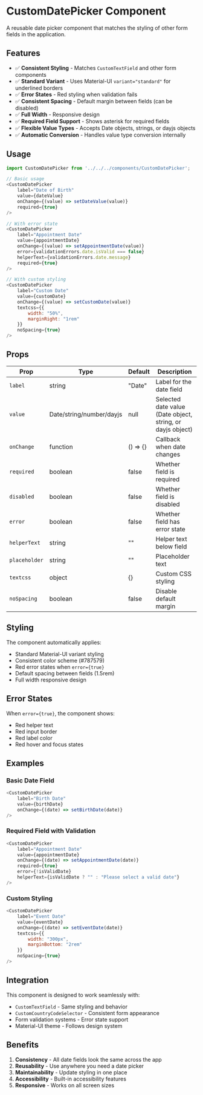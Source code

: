 # CustomDatePicker Component

A reusable date picker component that matches the styling of other form fields in the application.

## Features

- ✅ **Consistent Styling** - Matches `CustomTextField` and other form components
- ✅ **Standard Variant** - Uses Material-UI `variant="standard"` for underlined borders
- ✅ **Error States** - Red styling when validation fails
- ✅ **Consistent Spacing** - Default margin between fields (can be disabled)
- ✅ **Full Width** - Responsive design
- ✅ **Required Field Support** - Shows asterisk for required fields
- ✅ **Flexible Value Types** - Accepts Date objects, strings, or dayjs objects
- ✅ **Automatic Conversion** - Handles value type conversion internally

## Usage

```javascript
import CustomDatePicker from '../../../components/CustomDatePicker';

// Basic usage
<CustomDatePicker
    label="Date of Birth"
    value={dateValue}
    onChange={(value) => setDateValue(value)}
    required={true}
/>

// With error state
<CustomDatePicker
    label="Appointment Date"
    value={appointmentDate}
    onChange={(value) => setAppointmentDate(value)}
    error={validationErrors.date.isValid === false}
    helperText={validationErrors.date.message}
    required={true}
/>

// With custom styling
<CustomDatePicker
    label="Custom Date"
    value={customDate}
    onChange={(value) => setCustomDate(value)}
    textcss={{
        width: "50%",
        marginRight: "1rem"
    }}
    noSpacing={true}
/>
```

## Props

| Prop | Type | Default | Description |
|------|------|---------|-------------|
| `label` | string | "Date" | Label for the date field |
| `value` | Date/string/number/dayjs | null | Selected date value (Date object, string, or dayjs object) |
| `onChange` | function | () => {} | Callback when date changes |
| `required` | boolean | false | Whether field is required |
| `disabled` | boolean | false | Whether field is disabled |
| `error` | boolean | false | Whether field has error state |
| `helperText` | string | "" | Helper text below field |
| `placeholder` | string | "" | Placeholder text |
| `textcss` | object | {} | Custom CSS styling |
| `noSpacing` | boolean | false | Disable default margin |

## Styling

The component automatically applies:
- Standard Material-UI variant styling
- Consistent color scheme (#787579)
- Red error states when `error={true}`
- Default spacing between fields (1.5rem)
- Full width responsive design

## Error States

When `error={true}`, the component shows:
- Red helper text
- Red input border
- Red label color
- Red hover and focus states

## Examples

### Basic Date Field
```javascript
<CustomDatePicker
    label="Birth Date"
    value={birthDate}
    onChange={(date) => setBirthDate(date)}
/>
```

### Required Field with Validation
```javascript
<CustomDatePicker
    label="Appointment Date"
    value={appointmentDate}
    onChange={(date) => setAppointmentDate(date)}
    required={true}
    error={!isValidDate}
    helperText={isValidDate ? "" : "Please select a valid date"}
/>
```

### Custom Styling
```javascript
<CustomDatePicker
    label="Event Date"
    value={eventDate}
    onChange={(date) => setEventDate(date)}
    textcss={{
        width: "300px",
        marginBottom: "2rem"
    }}
    noSpacing={true}
/>
```

## Integration

This component is designed to work seamlessly with:
- `CustomTextField` - Same styling and behavior
- `CustomCountryCodeSelector` - Consistent form appearance
- Form validation systems - Error state support
- Material-UI theme - Follows design system

## Benefits

1. **Consistency** - All date fields look the same across the app
2. **Reusability** - Use anywhere you need a date picker
3. **Maintainability** - Update styling in one place
4. **Accessibility** - Built-in accessibility features
5. **Responsive** - Works on all screen sizes
